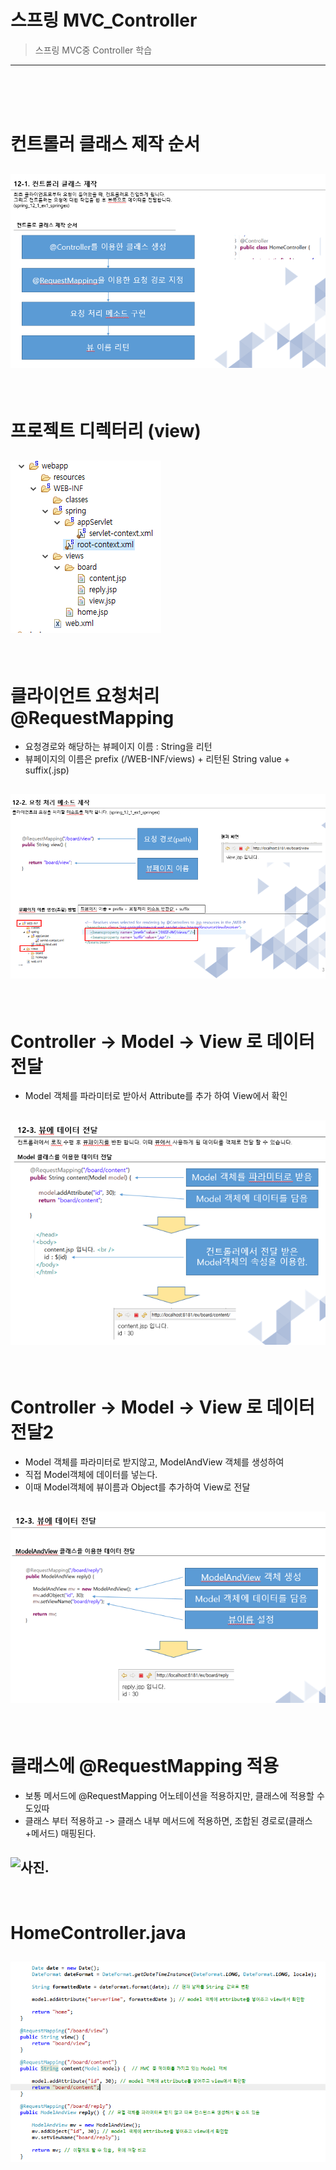 # 스프링 MVC_Controller
> 스프링 MVC중 Controller 학습


<hr/>

<br/>
<br/>

<br/>

# 컨트롤러 클래스 제작 순서
## ![사진](https://github.com/leedongjoon121/SpringFramework_study/blob/lecture13/document_img/theory_controller.PNG?raw=true)


<br/>

# 프로젝트 디렉터리 (view)
## ![사진](https://github.com/leedongjoon121/SpringFramework_study/blob/lecture13/document_img/directory.PNG?raw=true)



<br/>

# 클라이언트 요청처리 @RequestMapping
- 요청경로와 해당하는 뷰페이지 이름 : String을 리턴 
- 뷰페이지의 이름은 prefix (/WEB-INF/views) + 리턴된 String value + suffix(.jsp)

## ![사진](https://github.com/leedongjoon121/SpringFramework_study/blob/lecture13/document_img/theory_1.PNG?raw=true)

<br/>

# Controller -> Model -> View 로 데이터 전달
- Model 객체를 파라미터로 받아서 Attribute를 추가 하여 View에서 확인
## ![사진](https://github.com/leedongjoon121/SpringFramework_study/blob/lecture13/document_img/theory_2.PNG?raw=true)


<br/>

# Controller -> Model -> View 로 데이터 전달2
- Model 객체를 파라미터로 받지않고, ModelAndView 객체를 생성하여
- 직접 Model객체에 데이터를 넣는다.
- 이때 Model객체에 뷰이름과 Object를 추가하여 View로 전달
## ![사진](https://github.com/leedongjoon121/SpringFramework_study/blob/lecture13/document_img/theory_3.PNG?raw=true)


<br/>

# 클래스에 @RequestMapping 적용
- 보통 메서드에 @RequestMapping 어노테이션을 적용하지만, 클래스에 적용할 수도있따
- 클래스 부터 적용하고 -> 클래스 내부 메서드에 적용하면, 조합된 경로로(클래스+메서드) 매핑된다.

## ![사진](?raw=true).




<br/>

# HomeController.java
## ![사진](https://github.com/leedongjoon121/SpringFramework_study/blob/lecture13/document_img/HomeController.PNG?raw=true)


